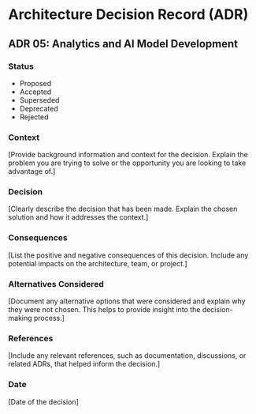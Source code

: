 # Architecture Decision Record (ADR)

## ADR 05: Analytics and AI Model Development

### Status
- Proposed
- Accepted
- Superseded
- Deprecated
- Rejected

### Context
[Provide background information and context for the decision. Explain the problem you are trying to solve or the opportunity you are looking to take advantage of.]

### Decision
[Clearly describe the decision that has been made. Explain the chosen solution and how it addresses the context.]

### Consequences
[List the positive and negative consequences of this decision. Include any potential impacts on the architecture, team, or project.]

### Alternatives Considered
[Document any alternative options that were considered and explain why they were not chosen. This helps to provide insight into the decision-making process.]

### References
[Include any relevant references, such as documentation, discussions, or related ADRs, that helped inform the decision.]

### Date
[Date of the decision]
